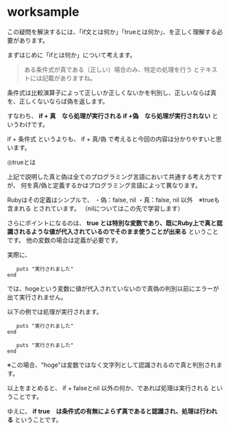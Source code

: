 # worksample
この疑問を解決するには、「if文とは何か」「trueとは何か」、を正しく理解する必要があります。


まずはじめに「ifとは何か」について考えます。
>ある条件式が真である（正しい）場合のみ、特定の処理を行う
とテキストには記載がありますね。

条件式は比較演算子によって正しいか正しくないかを判別し、正しいならば真を、正しくないならば偽を返します。

すなわち、
**if + 真　なら処理が実行される
if +偽　なら処理が実行されない**
というわけです。

if + 条件式 というよりも、 if + 真/偽 で考えると今回の内容は分かりやすいと思います。


◎trueとは

上記で説明した真と偽は全てのプログラミング言語において共通する考え方ですが、
何を真/偽と定義するかはプログラミング言語によって異なります。

Rubyはその定義はシンプルで、
・偽：false, nil
・真：false, nil 以外　※trueも含まれる
とされています。
（nilについてはこの先で学習します）

さらにポイントになるのは、
**true とは特別な変数であり、既にRuby上で真と認識されるような値が代入されているのでそのまま使うことが出来る** ということです。
他の変数の場合は定義が必要です。


実際に、
```if hoge
   puts "実行されました"
end
```
では、hogeという変数に値が代入されていないので真偽の判別以前にエラーが出て実行されません。

以下の例では処理が実行されます。
```if true
   puts "実行されました"
end
```
```if "hoge"
   puts "実行されました"
end
```
※この場合、"hoge"は変数ではなく文字列として認識されるので真と判別されます。


以上をまとめると、
if + falseとnil 以外の何か、であれば処理は実行される ということです。

ゆえに、 **if true　は条件式の有無によらず真であると認識され、処理は行われる** ということです。
